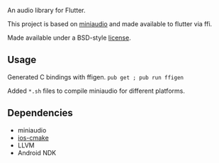 An audio library for Flutter.

This project is based on [miniaudio](https://github.com/mackron/miniaudio) and
made available to flutter via ffi.

Made available under a BSD-style
[license](https://github.com/dart-lang/stagehand/blob/master/LICENSE).

## Usage

Generated C bindings with ffigen. `pub get ; pub run ffigen`

Added `*.sh` files to compile miniaudio for different platforms.

## Dependencies
* miniaudio
* [ios-cmake](https://github.com/leetal/ios-cmake)
* LLVM
* Android NDK
